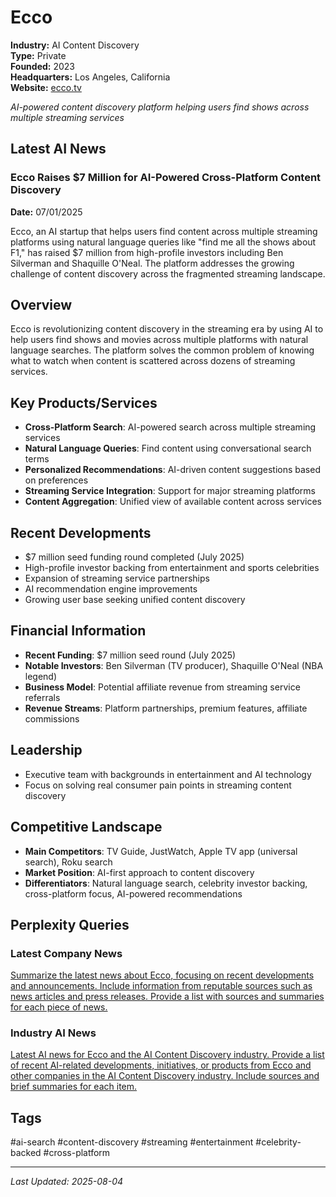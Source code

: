 # Ecco

**Industry:** AI Content Discovery  
**Type:** Private  
**Founded:** 2023  
**Headquarters:** Los Angeles, California  
**Website:** [ecco.tv](https://ecco.tv)

*AI-powered content discovery platform helping users find shows across multiple streaming services*

## Latest AI News

### Ecco Raises $7 Million for AI-Powered Cross-Platform Content Discovery
**Date:** 07/01/2025

Ecco, an AI startup that helps users find content across multiple streaming platforms using natural language queries like "find me all the shows about F1," has raised $7 million from high-profile investors including Ben Silverman and Shaquille O'Neal. The platform addresses the growing challenge of content discovery across the fragmented streaming landscape.

## Overview
Ecco is revolutionizing content discovery in the streaming era by using AI to help users find shows and movies across multiple platforms with natural language searches. The platform solves the common problem of knowing what to watch when content is scattered across dozens of streaming services.

## Key Products/Services
- **Cross-Platform Search**: AI-powered search across multiple streaming services
- **Natural Language Queries**: Find content using conversational search terms
- **Personalized Recommendations**: AI-driven content suggestions based on preferences
- **Streaming Service Integration**: Support for major streaming platforms
- **Content Aggregation**: Unified view of available content across services

## Recent Developments
- $7 million seed funding round completed (July 2025)
- High-profile investor backing from entertainment and sports celebrities
- Expansion of streaming service partnerships
- AI recommendation engine improvements
- Growing user base seeking unified content discovery

## Financial Information
- **Recent Funding**: $7 million seed round (July 2025)
- **Notable Investors**: Ben Silverman (TV producer), Shaquille O'Neal (NBA legend)
- **Business Model**: Potential affiliate revenue from streaming service referrals
- **Revenue Streams**: Platform partnerships, premium features, affiliate commissions

## Leadership
- Executive team with backgrounds in entertainment and AI technology
- Focus on solving real consumer pain points in streaming content discovery

## Competitive Landscape
- **Main Competitors**: TV Guide, JustWatch, Apple TV app (universal search), Roku search
- **Market Position**: AI-first approach to content discovery
- **Differentiators**: Natural language search, celebrity investor backing, cross-platform focus, AI-powered recommendations

## Perplexity Queries
### Latest Company News
[Summarize the latest news about Ecco, focusing on recent developments and announcements. Include information from reputable sources such as news articles and press releases. Provide a list with sources and summaries for each piece of news.](https://www.perplexity.ai/search/Summarize-the-latest-news-about-Ecco-focusing-on-recent-developments-and-announcements-Include-information-from-reputable-sources-such-as-news-articles-and-press-releases-Provide-a-list-with-sources-and-summaries-for-each-piece-of-news)

### Industry AI News
[Latest AI news for Ecco and the AI Content Discovery industry. Provide a list of recent AI-related developments, initiatives, or products from Ecco and other companies in the AI Content Discovery industry. Include sources and brief summaries for each item.](https://www.perplexity.ai/search/Latest-AI-news-for-Ecco-and-the-AI-Content-Discovery-industry-Provide-a-list-of-recent-AI-related-developments-initiatives-or-products-from-Ecco-and-other-companies-in-the-AI-Content-Discovery-industry-Include-sources-and-brief-summaries-for-each-item)

## Tags
#ai-search #content-discovery #streaming #entertainment #celebrity-backed #cross-platform

---
*Last Updated: 2025-08-04*